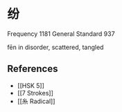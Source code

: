 # 纷
Frequency 1181
General Standard 937

fēn
in disorder, scattered, tangled

## References
- [[HSK 5]]
- [[7 Strokes]]
- [[糸 Radical]]